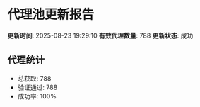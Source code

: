 # 代理池更新报告

**更新时间**: 2025-08-23 19:29:10
**有效代理数量**: 788
**更新状态**:  成功

## 代理统计
- 总获取: 788
- 验证通过: 788
- 成功率: 100%
